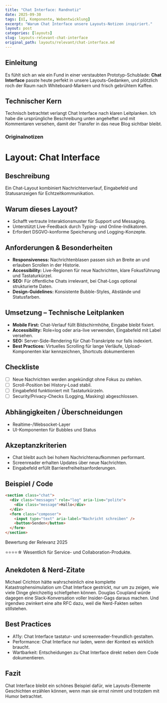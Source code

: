 ```yaml
---
title: "Chat Interface: Randnotiz"
date: 2025-09-30
tags: [UI, Komponente, Webentwicklung]
excerpt: "Warum Chat Interface unsere Layouts-Notizen inspiriert."
layout: post
categories: [layouts]
slug: layouts-relevant-chat-interface
original_path: layouts/relevant/chat-interface.md
---
```


## Einleitung
Es fühlt sich an wie ein Fund in einer verstaubten Prototyp-Schublade: **Chat Interface** passte heute perfekt in unsere Layouts-Gedanken, und plötzlich roch der Raum nach Whiteboard-Markern und frisch gebrühtem Kaffee.

## Technischer Kern
Technisch betrachtet verlangt Chat Interface nach klaren Leitplanken. Ich habe die ursprüngliche Beschreibung unten angeheftet und mit Kommentaren versehen, damit der Transfer in das neue Blog sichtbar bleibt.

### Originalnotizen
# Layout: Chat Interface

## Beschreibung
Ein Chat-Layout kombiniert Nachrichtenverlauf, Eingabefeld und Statusanzeigen für Echtzeitkommunikation.

## Warum dieses Layout?
- Schafft vertraute Interaktionsmuster für Support und Messaging.
- Unterstützt Live-Feedback durch Typing- und Online-Indikatoren.
- Erfordert DSGVO-konforme Speicherung und Logging-Konzepte.

## Anforderungen & Besonderheiten
- **Responsiveness:** Nachrichtenblasen passen sich an Breite an und erlauben Scrollen in der Historie.
- **Accessibility:** Live-Regionen für neue Nachrichten, klare Fokusführung und Tastaturkürzel.
- **SEO:** Für öffentliche Chats irrelevant, bei Chat-Logs optional strukturierte Daten.
- **Design-Guidelines:** Konsistente Bubble-Styles, Abstände und Statusfarben.

## Umsetzung – Technische Leitplanken
- **Mobile First:** Chat-Verlauf füllt Bildschirmhöhe, Eingabe bleibt fixiert.
- **Accessibility:** Role=log oder aria-live verwenden, Eingabefeld mit Label versehen.
- **SEO:** Server-Side-Rendering für Chat-Transkripte nur falls indexiert.
- **Best Practices:** Virtuelles Scrolling für lange Verläufe, Upload-Komponenten klar kennzeichnen, Shortcuts dokumentieren

## Checkliste
- [ ] Neue Nachrichten werden angekündigt ohne Fokus zu stehlen.
- [ ] Scroll-Position bei History-Load stabil.
- [ ] Eingabefeld funktioniert mit Tastaturkürzeln.
- [ ] Security/Privacy-Checks (Logging, Masking) abgeschlossen.

## Abhängigkeiten / Überschneidungen
- Realtime-/Websocket-Layer
- UI-Komponenten für Bubbles und Status

## Akzeptanzkriterien
- Chat bleibt auch bei hohem Nachrichtenaufkommen performant.
- Screenreader erhalten Updates über neue Nachrichten.
- Eingabefeld erfüllt Barrierefreiheitsanforderungen.

## Beispiel / Code
```html
<section class="chat">
  <div class="messages" role="log" aria-live="polite">
    <div class="message">Hallo</div>
  </div>
  <form class="composer">
    <input type="text" aria-label="Nachricht schreiben" />
    <button>Senden</button>
  </form>
</section>
```

Bewertung der Relevanz 2025

⭐⭐⭐⭐☆ Wesentlich für Service- und Collaboration-Produkte.

## Anekdoten & Nerd-Zitate
Michael Crichton hätte wahrscheinlich eine komplette Katastrophensimulation um Chat Interface gestrickt, nur um zu zeigen, wie viele Dinge gleichzeitig schiefgehen können. Douglas Coupland würde dagegen eine Slack-Konversation voller Insider-Gags daraus machen. Und irgendwo zwinkert eine alte RFC dazu, weil die Nerd-Fakten selten stillstehen.

## Best Practices
- A11y: Chat Interface tastatur- und screenreader-freundlich gestalten.
- Performance: Chat Interface nur laden, wenn der Kontext es wirklich braucht.
- Wartbarkeit: Entscheidungen zu Chat Interface direkt neben dem Code dokumentieren.

## Fazit
Chat Interface bleibt ein schönes Beispiel dafür, wie Layouts-Elemente Geschichten erzählen können, wenn man sie ernst nimmt und trotzdem mit Humor betrachtet.
